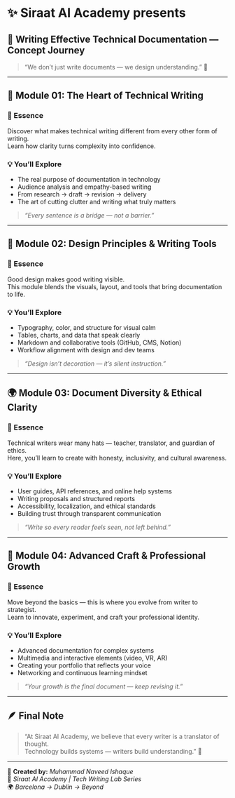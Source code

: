 # ✨ Siraat AI Academy presents  
## 🧭 Writing Effective Technical Documentation — Concept Journey

> “We don’t just write documents — we design understanding.” 🌿  

---

## 📘 Module 01: The Heart of Technical Writing  

### 🔹 Essence  
Discover what makes technical writing different from every other form of writing.  
Learn how clarity turns complexity into confidence.

### 💡 You’ll Explore  
- The real purpose of documentation in technology  
- Audience analysis and empathy-based writing  
- From research → draft → revision → delivery  
- The art of cutting clutter and writing what truly matters  

> _“Every sentence is a bridge — not a barrier.”_

---

## 🎨 Module 02: Design Principles & Writing Tools  

### 🔹 Essence  
Good design makes good writing visible.  
This module blends the visuals, layout, and tools that bring documentation to life.

### 💡 You’ll Explore  
- Typography, color, and structure for visual calm  
- Tables, charts, and data that speak clearly  
- Markdown and collaborative tools (GitHub, CMS, Notion)  
- Workflow alignment with design and dev teams  

> _“Design isn’t decoration — it’s silent instruction.”_

---

## 🌍 Module 03: Document Diversity & Ethical Clarity  

### 🔹 Essence  
Technical writers wear many hats — teacher, translator, and guardian of ethics.  
Here, you’ll learn to create with honesty, inclusivity, and cultural awareness.

### 💡 You’ll Explore  
- User guides, API references, and online help systems  
- Writing proposals and structured reports  
- Accessibility, localization, and ethical standards  
- Building trust through transparent communication  

> _“Write so every reader feels seen, not left behind.”_

---

## 🚀 Module 04: Advanced Craft & Professional Growth  

### 🔹 Essence  
Move beyond the basics — this is where you evolve from writer to strategist.  
Learn to innovate, experiment, and craft your professional identity.

### 💡 You’ll Explore  
- Advanced documentation for complex systems  
- Multimedia and interactive elements (video, VR, AR)  
- Creating your portfolio that reflects your voice  
- Networking and continuous learning mindset  

> _“Your growth is the final document — keep revising it.”_

---

## 🪶 Final Note  

> “At Siraat AI Academy, we believe that every writer is a translator of thought.  
> Technology builds systems — writers build understanding.” 🌱  

---

📘 **Created by:** *Muhammad Naveed Ishaque*  
🧩 *Siraat AI Academy | Tech Writing Lab Series*  
🌍 *Barcelona → Dublin → Beyond*
